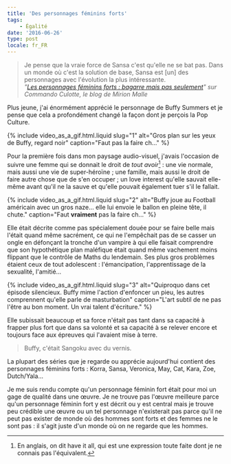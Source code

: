 ```yaml
---
title: 'Des personnages féminins forts'
tags:
    - Égalité
date: '2016-06-26'
type: post
locale: fr_FR
---
```


> Je pense que la vraie force de Sansa c'est qu'elle ne se bat pas. Dans un monde où c'est la solution de base, Sansa est [un] des personnages avec l'évolution la plus intéressante.  
> <cite>"[Les personnages féminins forts : bagarre mais pas seulement](http://www.mirionmalle.com/2015/06/les-personnages-feminins-forts-bagarre.html)" sur Commando Culotte, le blog de Mirion Malle</cite>

Plus jeune, j'ai énormément apprécié le personnage de Buffy Summers et je pense que cela a profondément changé la façon dont je perçois la <span lang="en">Pop Culture</span>.

<!-- more -->

{% include video_as_a_gif.html.liquid
slug="1"
alt="Gros plan sur les yeux de Buffy, regard noir"
caption="Faut pas la faire ch…"
%}

Pour la première fois dans mon paysage audio-visuel, j'avais l'occasion de suivre une femme qui se donnait le droit de _tout avoir_[^hia] : une vie normale, mais aussi une vie de super-héroïne ; une famille, mais aussi le droit de faire autre chose que de s'en occuper ; un <span lang="en">love interest</span> qu'elle sauvait elle-même avant qu'il ne la sauve et qu'elle pouvait également tuer s'il le fallait.

{% include video_as_a_gif.html.liquid
slug="2"
alt="Buffy joue au Football américain avec un gros naze… elle lui envoie le ballon en pleine tête, il chute."
caption="Faut **vraiment** pas la faire ch…"
%}

Elle était décrite comme pas spécialement douée pour se faire belle mais l'était quand même sacrément, ce qui ne l'empêchait pas de se casser un ongle en défonçant la tronche d'un vampire à qui elle faisait comprendre que son hypothétique plan maléfique était quand même vachement moins flippant que le contrôle de Maths du lendemain. Ses plus gros problèmes étaient ceux de tout adolescent : l'émancipation, l'apprentissage de la sexualité, l'amitié…

{% include video_as_a_gif.html.liquid
slug="3"
alt="Quiproquo dans cet épisode silencieux. Buffy mime l'action d'enfoncer un pieu, les autres comprennent qu'elle parle de masturbation"
caption="L'art subtil de ne pas l'être au bon moment. Un vrai talent d'écriture."
%}

Elle subissait beaucoup et sa force n'était pas tant dans sa capacité à frapper plus fort que dans sa volonté et sa capacité à se relever encore et toujours face aux épreuves qui l'avaient mise à terre.

> Buffy, c'était Sangoku avec du vernis.

La plupart des séries que je regarde ou apprécie aujourd'hui contient des personnages féminins forts : Korra, Sansa, Veronica, May, Cat, Kara, Zoe, Dutch/Yala…

Je me suis rendu compte qu'un personnage féminin fort était pour moi un gage de qualité dans une œuvre. Je ne trouve pas l'œuvre meilleure parce qu'un personnage féminin fort y est décrit ou y est central mais je trouve peu crédible une œuvre ou un tel personnage n'existerait pas parce qu'il ne peut pas exister de monde où des hommes sont forts et des femmes ne le sont pas : il s'agit juste d'un monde où on ne regarde que les hommes.

[^hia]: En anglais, on dit <span lang="en">have it all</span>, qui est une expression toute faite dont je ne connais pas l'équivalent.
